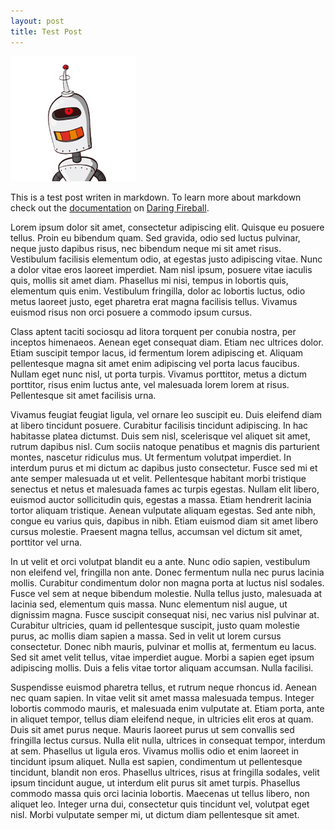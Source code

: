 ```yaml
---
layout: post
title: Test Post
---
```


![Alt Text](/images/habanero.png)

This is a test post writen in markdown. To learn more about markdown check out the [documentation](http://daringfireball.net/projects/markdown/) on [Daring Fireball](http://daringfireball.net/).

Lorem ipsum dolor sit amet, consectetur adipiscing elit. Quisque eu posuere tellus. Proin eu bibendum quam. Sed gravida, odio sed luctus pulvinar, neque justo dapibus risus, nec bibendum neque mi sit amet risus. Vestibulum facilisis elementum odio, at egestas justo adipiscing vitae. Nunc a dolor vitae eros laoreet imperdiet. Nam nisl ipsum, posuere vitae iaculis quis, mollis sit amet diam. Phasellus mi nisi, tempus in lobortis quis, elementum quis enim. Vestibulum fringilla, dolor ac lobortis luctus, odio metus laoreet justo, eget pharetra erat magna facilisis tellus. Vivamus euismod risus non orci posuere a commodo ipsum cursus.

Class aptent taciti sociosqu ad litora torquent per conubia nostra, per inceptos himenaeos. Aenean eget consequat diam. Etiam nec ultrices dolor. Etiam suscipit tempor lacus, id fermentum lorem adipiscing et. Aliquam pellentesque magna sit amet enim adipiscing vel porta lacus faucibus. Nullam eget nunc nisl, ut porta turpis. Vivamus porttitor, metus a dictum porttitor, risus enim luctus ante, vel malesuada lorem lorem at risus. Pellentesque sit amet facilisis urna.

Vivamus feugiat feugiat ligula, vel ornare leo suscipit eu. Duis eleifend diam at libero tincidunt posuere. Curabitur facilisis tincidunt adipiscing. In hac habitasse platea dictumst. Duis sem nisl, scelerisque vel aliquet sit amet, rutrum dapibus nisl. Cum sociis natoque penatibus et magnis dis parturient montes, nascetur ridiculus mus. Ut fermentum volutpat imperdiet. In interdum purus et mi dictum ac dapibus justo consectetur. Fusce sed mi et ante semper malesuada ut et velit. Pellentesque habitant morbi tristique senectus et netus et malesuada fames ac turpis egestas. Nullam elit libero, euismod auctor sollicitudin quis, egestas a massa. Etiam hendrerit lacinia tortor aliquam tristique. Aenean vulputate aliquam egestas. Sed ante nibh, congue eu varius quis, dapibus in nibh. Etiam euismod diam sit amet libero cursus molestie. Praesent magna tellus, accumsan vel dictum sit amet, porttitor vel urna.

In ut velit et orci volutpat blandit eu a ante. Nunc odio sapien, vestibulum non eleifend vel, fringilla non ante. Donec fermentum nulla nec purus lacinia mollis. Curabitur condimentum dolor non magna porta at luctus nisl sodales. Fusce vel sem at neque bibendum molestie. Nulla tellus justo, malesuada at lacinia sed, elementum quis massa. Nunc elementum nisl augue, ut dignissim magna. Fusce suscipit consequat nisi, nec varius nisl pulvinar at. Curabitur ultricies, quam id pellentesque suscipit, justo quam molestie purus, ac mollis diam sapien a massa. Sed in velit ut lorem cursus consectetur. Donec nibh mauris, pulvinar et mollis at, fermentum eu lacus. Sed sit amet velit tellus, vitae imperdiet augue. Morbi a sapien eget ipsum adipiscing mollis. Duis a felis vitae tortor aliquam accumsan. Nulla facilisi.

Suspendisse euismod pharetra tellus, et rutrum neque rhoncus id. Aenean nec quam sapien. In vitae velit sit amet massa malesuada tempus. Integer lobortis commodo mauris, et malesuada enim vulputate at. Etiam porta, ante in aliquet tempor, tellus diam eleifend neque, in ultricies elit eros at quam. Duis sit amet purus neque. Mauris laoreet purus ut sem convallis sed fringilla lectus cursus. Nulla elit nulla, ultrices in consequat tempor, interdum at sem. Phasellus ut ligula eros. Vivamus mollis odio et enim laoreet in tincidunt ipsum aliquet. Nulla est sapien, condimentum ut pellentesque tincidunt, blandit non eros. Phasellus ultrices, risus at fringilla sodales, velit ipsum tincidunt augue, ut interdum elit purus sit amet turpis. Phasellus commodo massa quis orci lacinia lobortis. Maecenas ut tellus libero, non aliquet leo. Integer urna dui, consectetur quis tincidunt vel, volutpat eget nisl. Morbi vulputate semper mi, ut dictum diam pellentesque sit amet.